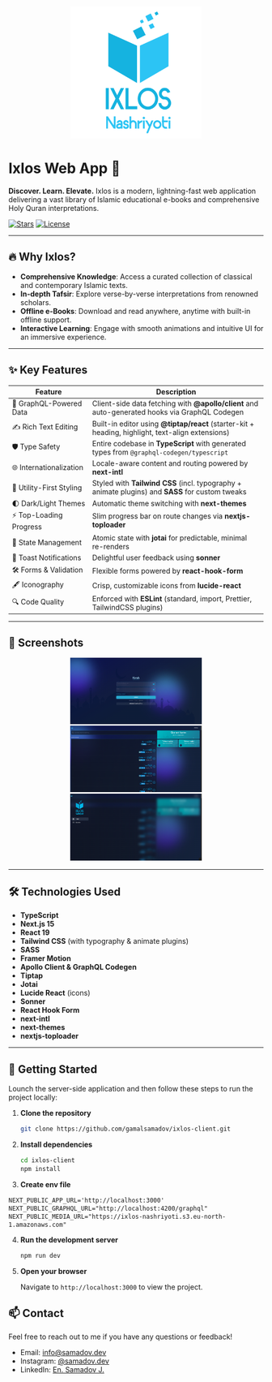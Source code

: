 <p align="center">
  <img src="./public/assets/logo/logo.png" alt="Logo" width="260" />
</p>

# Ixlos Web App 🚀

**Discover. Learn. Elevate.** Ixlos is a modern, lightning-fast web application delivering a vast library of Islamic educational e-books and comprehensive Holy Quran interpretations.

[![Stars](https://img.shields.io/github/stars/gamalsamadov/portfolio?style=social)](https://github.com/gamalsamadov/ixlos-client/stargazers) [![License](https://img.shields.io/github/license/gamalsamadov/ixlos-client)](https://github.com/gamalsamadov/ixlos-client/blob/main/LICENSE)

---

## 🔥 Why Ixlos?

- **Comprehensive Knowledge**: Access a curated collection of classical and contemporary Islamic texts.
- **In-depth Tafsir**: Explore verse-by-verse interpretations from renowned scholars.
- **Offline e-Books**: Download and read anywhere, anytime with built-in offline support.
- **Interactive Learning**: Engage with smooth animations and intuitive UI for an immersive experience.

---

## ✨ Key Features

| Feature                         | Description                                                                                       |
|---------------------------------|---------------------------------------------------------------------------------------------------|
| 🚀 GraphQL-Powered Data         | Client-side data fetching with **@apollo/client** and auto-generated hooks via GraphQL Codegen    |
| ✍️ Rich Text Editing            | Built-in editor using **@tiptap/react** (starter-kit + heading, highlight, text-align extensions)|
| 🛡️ Type Safety                  | Entire codebase in **TypeScript** with generated types from `@graphql-codegen/typescript`         |
| 🌐 Internationalization         | Locale-aware content and routing powered by **next-intl**                                         |
| 🎨 Utility-First Styling        | Styled with **Tailwind CSS** (incl. typography + animate plugins) and **SASS** for custom tweaks  |
| 🌓 Dark/Light Themes            | Automatic theme switching with **next-themes**                                                    |
| ⚡ Top-Loading Progress         | Slim progress bar on route changes via **nextjs-toploader**                                       |
| 🧠 State Management             | Atomic state with **jotai** for predictable, minimal re-renders                                   |
| 🔔 Toast Notifications          | Delightful user feedback using **sonner**                                                          |
| 🛠️ Forms & Validation           | Flexible forms powered by **react-hook-form**                                                     |
| 🖋️ Iconography                  | Crisp, customizable icons from **lucide-react**                                                   |
| 🔍 Code Quality                  | Enforced with **ESLint** (standard, import, Prettier, TailwindCSS plugins)                        |

---

## 🎨 Screenshots

<p align="center">
  <img src="./screenshots/auth-page.png" alt="Auth Page" width="260" />
  <img src="./screenshots/quran-tafsir.png" alt="Quran Tafsir" width="260" />
  <img src="./screenshots/sidebar.png" alt="Sidebar" width="260" />
</p>

---

## 🛠️ Technologies Used

- **TypeScript**
- **Next.js 15**
- **React 19**
- **Tailwind CSS** (with typography & animate plugins)
- **SASS**
- **Framer Motion**
- **Apollo Client & GraphQL Codegen**
- **Tiptap**
- **Jotai**
- **Lucide React** (icons)
- **Sonner**
- **React Hook Form**
- **next-intl**
- **next-themes**
- **nextjs-toploader**

---

## 🚀 Getting Started

Lounch the server-side application and then follow these steps to run the project locally:

1. **Clone the repository**

   ```bash
   git clone https://github.com/gamalsamadov/ixlos-client.git
   ```

2. **Install dependencies**

   ```bash
   cd ixlos-client
   npm install
   ```

3. **Create env file**
```
NEXT_PUBLIC_APP_URL='http://localhost:3000'
NEXT_PUBLIC_GRAPHQL_URL="http://localhost:4200/graphql"
NEXT_PUBLIC_MEDIA_URL="https://ixlos-nashriyoti.s3.eu-north-1.amazonaws.com"
```

4. **Run the development server**

   ```bash
   npm run dev
   ```

5. **Open your browser**

   Navigate to `http://localhost:3000` to view the project.

## 📫 Contact

Feel free to reach out to me if you have any questions or feedback!

- Email: info@samadov.dev
- Instagram: [@samadov.dev](https://www.instagram.com/janob.dev/)
- LinkedIn: [En. Samadov J.](https://linkedin.com/in/gamalsamadov)
